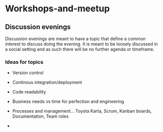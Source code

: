 # Workshops-and-meetup

## Discussion evenings
Discussion evenings are meant to have a topic that define a common interest to discuss doing the evening. It is meant to be loosely discussed in a social setting and as such there will be no further agenda or timeframe.

### Ideas for topics

* Version control

* Continous integration/deployment

* Code readability

* Business needs vs time for perfection and engineering

* Processes and management... Toyota Karta, Scrum, Kanban boards, Documentation, Team roles

* 
